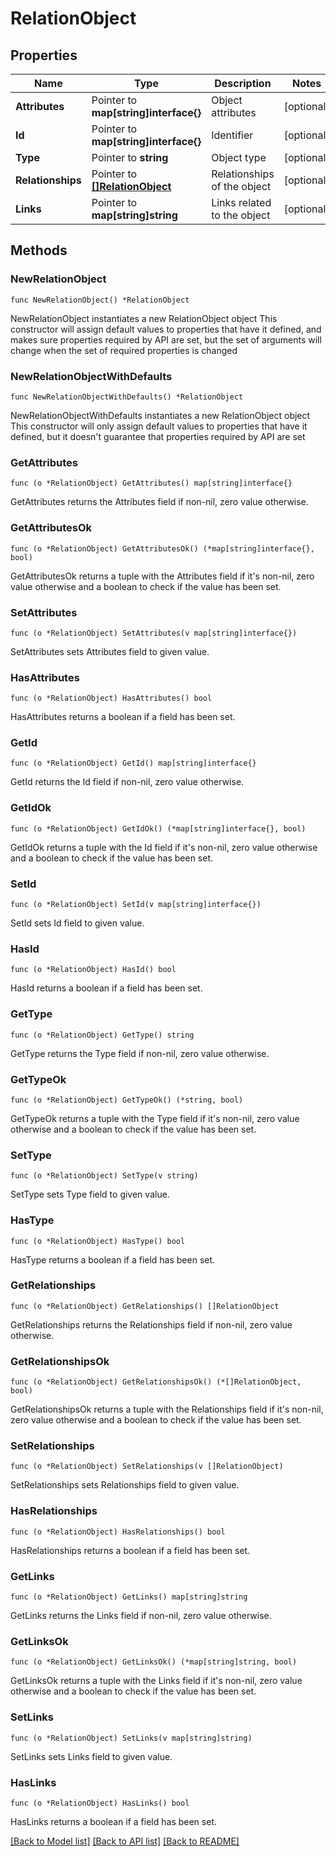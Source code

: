# RelationObject

## Properties

Name | Type | Description | Notes
------------ | ------------- | ------------- | -------------
**Attributes** | Pointer to **map[string]interface{}** | Object attributes  | [optional] 
**Id** | Pointer to **map[string]interface{}** | Identifier  | [optional] 
**Type** | Pointer to **string** | Object type | [optional] 
**Relationships** | Pointer to [**[]RelationObject**](RelationObject.md) | Relationships of the object | [optional] 
**Links** | Pointer to **map[string]string** | Links related to the object | [optional] 

## Methods

### NewRelationObject

`func NewRelationObject() *RelationObject`

NewRelationObject instantiates a new RelationObject object
This constructor will assign default values to properties that have it defined,
and makes sure properties required by API are set, but the set of arguments
will change when the set of required properties is changed

### NewRelationObjectWithDefaults

`func NewRelationObjectWithDefaults() *RelationObject`

NewRelationObjectWithDefaults instantiates a new RelationObject object
This constructor will only assign default values to properties that have it defined,
but it doesn't guarantee that properties required by API are set

### GetAttributes

`func (o *RelationObject) GetAttributes() map[string]interface{}`

GetAttributes returns the Attributes field if non-nil, zero value otherwise.

### GetAttributesOk

`func (o *RelationObject) GetAttributesOk() (*map[string]interface{}, bool)`

GetAttributesOk returns a tuple with the Attributes field if it's non-nil, zero value otherwise
and a boolean to check if the value has been set.

### SetAttributes

`func (o *RelationObject) SetAttributes(v map[string]interface{})`

SetAttributes sets Attributes field to given value.

### HasAttributes

`func (o *RelationObject) HasAttributes() bool`

HasAttributes returns a boolean if a field has been set.

### GetId

`func (o *RelationObject) GetId() map[string]interface{}`

GetId returns the Id field if non-nil, zero value otherwise.

### GetIdOk

`func (o *RelationObject) GetIdOk() (*map[string]interface{}, bool)`

GetIdOk returns a tuple with the Id field if it's non-nil, zero value otherwise
and a boolean to check if the value has been set.

### SetId

`func (o *RelationObject) SetId(v map[string]interface{})`

SetId sets Id field to given value.

### HasId

`func (o *RelationObject) HasId() bool`

HasId returns a boolean if a field has been set.

### GetType

`func (o *RelationObject) GetType() string`

GetType returns the Type field if non-nil, zero value otherwise.

### GetTypeOk

`func (o *RelationObject) GetTypeOk() (*string, bool)`

GetTypeOk returns a tuple with the Type field if it's non-nil, zero value otherwise
and a boolean to check if the value has been set.

### SetType

`func (o *RelationObject) SetType(v string)`

SetType sets Type field to given value.

### HasType

`func (o *RelationObject) HasType() bool`

HasType returns a boolean if a field has been set.

### GetRelationships

`func (o *RelationObject) GetRelationships() []RelationObject`

GetRelationships returns the Relationships field if non-nil, zero value otherwise.

### GetRelationshipsOk

`func (o *RelationObject) GetRelationshipsOk() (*[]RelationObject, bool)`

GetRelationshipsOk returns a tuple with the Relationships field if it's non-nil, zero value otherwise
and a boolean to check if the value has been set.

### SetRelationships

`func (o *RelationObject) SetRelationships(v []RelationObject)`

SetRelationships sets Relationships field to given value.

### HasRelationships

`func (o *RelationObject) HasRelationships() bool`

HasRelationships returns a boolean if a field has been set.

### GetLinks

`func (o *RelationObject) GetLinks() map[string]string`

GetLinks returns the Links field if non-nil, zero value otherwise.

### GetLinksOk

`func (o *RelationObject) GetLinksOk() (*map[string]string, bool)`

GetLinksOk returns a tuple with the Links field if it's non-nil, zero value otherwise
and a boolean to check if the value has been set.

### SetLinks

`func (o *RelationObject) SetLinks(v map[string]string)`

SetLinks sets Links field to given value.

### HasLinks

`func (o *RelationObject) HasLinks() bool`

HasLinks returns a boolean if a field has been set.


[[Back to Model list]](../README.md#documentation-for-models) [[Back to API list]](../README.md#documentation-for-api-endpoints) [[Back to README]](../README.md)


